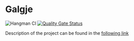# **Galgje**
![Hangman CI](https://github.com/EvilAngel94/Hangman/workflows/Hangman%20CI/badge.svg)
[![Quality Gate Status](https://sonarcloud.io/api/project_badges/measure?project=EvilAngel94_Hangman&metric=alert_status)](https://sonarcloud.io/dashboard?id=EvilAngel94_Hangman)

Description of the project can be found in the [following link](https://github.com/EvilAngel94/Hangman/wiki)
